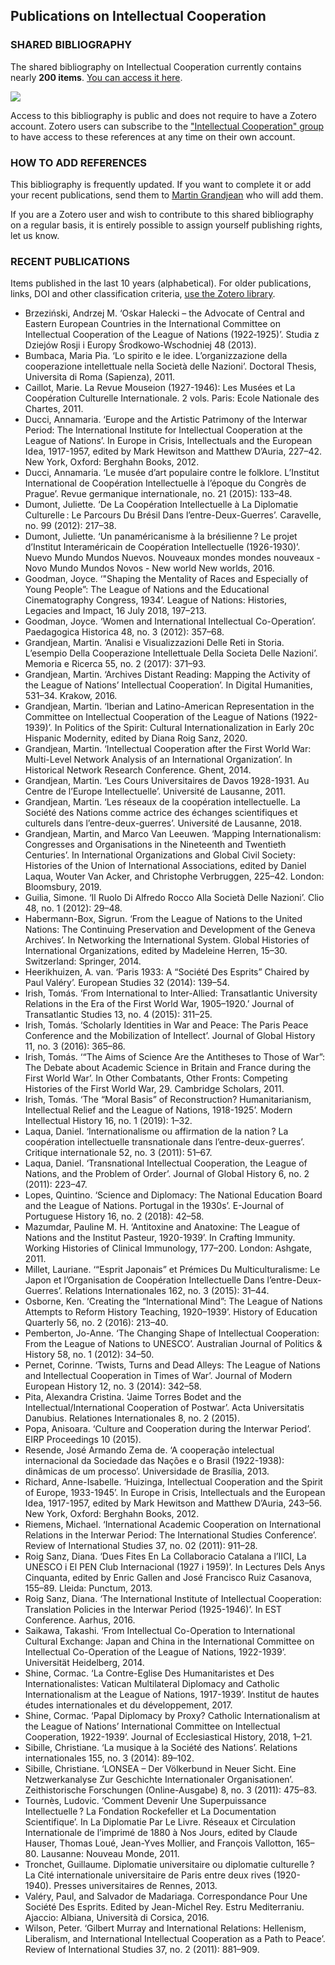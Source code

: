 ## Publications on Intellectual Cooperation
### SHARED BIBLIOGRAPHY
The shared bibliography on Intellectual Cooperation currently contains nearly **200 items**. [You can access it here](https://www.zotero.org/groups/2817289/intellectual_cooperation/library).

[<img src="https://raw.githubusercontent.com/grandjeanmartin/intellectualcooperation/gh-pages/images/ZoteroGroupIntellectualCooperation.png">](https://www.zotero.org/groups/2817289/intellectual_cooperation/library)

Access to this bibliography is public and does not require to have a Zotero account. Zotero users can subscribe to the ["Intellectual Cooperation" group](https://www.zotero.org/groups/2817289/intellectual_cooperation) to have access to these references at any time on their own account.

### HOW TO ADD REFERENCES
This bibliography is frequently updated. If you want to complete it or add your recent publications, send them to [Martin Grandjean](mailto:martingrandjean@bluewin.ch?subject=[IntellectualCooperation]) who will add them.

If you are a Zotero user and wish to contribute to this shared bibliography on a regular basis, it is entirely possible to assign yourself publishing rights, let us know.

### RECENT PUBLICATIONS
Items published in the last 10 years (alphabetical). For older publications, links, DOI and other classification criteria, [use the Zotero library](https://www.zotero.org/groups/2817289/intellectual_cooperation/library).

* Brzeziński, Andrzej M. ‘Oskar Halecki – the Advocate of Central and Eastern European Countries in the International Committee on Intellectual Cooperation of the League of Nations (1922‑1925)’. Studia z Dziejów Rosji i Europy Środkowo-Wschodniej 48 (2013).
* Bumbaca, Maria Pia. ‘Lo spirito e le idee. L’organizzazione della cooperazione intellettuale nella Società delle Nazioni’. Doctoral Thesis, Universita di Roma (Sapienza), 2011.
* Caillot, Marie. La Revue Mouseion (1927-1946): Les Musées et La Coopération Culturelle Internationale. 2 vols. Paris: Ecole Nationale des Chartes, 2011.
* Ducci, Annamaria. ‘Europe and the Artistic Patrimony of the Interwar Period: The International Institute for Intellectual Cooperation at the League of Nations’. In Europe in Crisis, Intellectuals and the European Idea, 1917-1957, edited by Mark Hewitson and Matthew D’Auria, 227–42. New York, Oxford: Berghahn Books, 2012.
* Ducci, Annamaria. ‘Le musée d’art populaire contre le folklore. L’Institut International de Coopération Intellectuelle à l’époque du Congrès de Prague’. Revue germanique internationale, no. 21 (2015): 133–48.
* Dumont, Juliette. ‘De La Coopération Intellectuelle à La Diplomatie Culturelle : Le Parcours Du Brésil Dans l’entre-Deux-Guerres’. Caravelle, no. 99 (2012): 217–38.
* Dumont, Juliette. ‘Un panaméricanisme à la brésilienne ? Le projet d’Institut Interaméricain de Coopération Intellectuelle (1926-1930)’. Nuevo Mundo Mundos Nuevos. Nouveaux mondes mondes nouveaux - Novo Mundo Mundos Novos - New world New worlds, 2016.
* Goodman, Joyce. ‘"Shaping the Mentality of Races and Especially of Young People”: The League of Nations and the Educational Cinematography Congress, 1934’. League of Nations: Histories, Legacies and Impact, 16 July 2018, 197–213.
* Goodman, Joyce. ‘Women and International Intellectual Co-Operation’. Paedagogica Historica 48, no. 3 (2012): 357–68.
* Grandjean, Martin. ‘Analisi e Visualizzazioni Delle Reti in Storia. L’esempio Della Cooperazione Intellettuale Della Societa Delle Nazioni’. Memoria e Ricerca 55, no. 2 (2017): 371–93.
* Grandjean, Martin. ‘Archives Distant Reading: Mapping the Activity of the League of Nations’ Intellectual Cooperation’. In Digital Humanities, 531–34. Krakow, 2016.
* Grandjean, Martin. ‘Iberian and Latino-American Representation in the Committee on Intellectual Cooperation of the League of Nations (1922-1939)’. In Politics of the Spirit: Cultural Internationalization in Early 20c Hispanic Modernity, edited by Diana Roig Sanz, 2020.
* Grandjean, Martin. ‘Intellectual Cooperation after the First World War: Multi-Level Network Analysis of an International Organization’. In Historical Network Research Conference. Ghent, 2014.
* Grandjean, Martin. ‘Les Cours Universitaires de Davos 1928-1931. Au Centre de l’Europe Intellectuelle’. Université de Lausanne, 2011.
* Grandjean, Martin. ‘Les réseaux de la coopération intellectuelle. La Société des Nations comme actrice des échanges scientifiques et culturels dans l’entre-deux-guerres’. Université de Lausanne, 2018.
* Grandjean, Martin, and Marco Van Leeuwen. ‘Mapping Internationalism: Congresses and Organisations in the Nineteenth and Twentieth Centuries’. In International Organizations and Global Civil Society: Histories of the Union of International Associations, edited by Daniel Laqua, Wouter Van Acker, and Christophe Verbruggen, 225–42. London: Bloomsbury, 2019.
* Guilia, Simone. ‘Il Ruolo Di Alfredo Rocco Alla Società Delle Nazioni’. Clio 48, no. 1 (2012): 29–48.
* Habermann-Box, Sigrun. ‘From the League of Nations to the United Nations: The Continuing Preservation and Development of the Geneva Archives’. In Networking the International System. Global Histories of International Organizations, edited by Madeleine Herren, 15–30. Switzerland: Springer, 2014.
* Heerikhuizen, A. van. ‘Paris 1933: A “Société Des Esprits” Chaired by Paul Valéry’. European Studies 32 (2014): 139–54.
* Irish, Tomás. ‘From International to Inter-Allied: Transatlantic University Relations in the Era of the First World War, 1905–1920.’ Journal of Transatlantic Studies 13, no. 4 (2015): 311–25.
* Irish, Tomás. ‘Scholarly Identities in War and Peace: The Paris Peace Conference and the Mobilization of Intellect’. Journal of Global History 11, no. 3 (2016): 365–86.
* Irish, Tomás. ‘“The Aims of Science Are the Antitheses to Those of War”: The Debate about Academic Science in Britain and France during the First World War’. In Other Combatants, Other Fronts: Competing Histories of the First World War, 29. Cambridge Scholars, 2011.
* Irish, Tomás. ‘The “Moral Basis” of Reconstruction? Humanitarianism, Intellectual Relief and the League of Nations, 1918-1925’. Modern Intellectual History 16, no. 1 (2019): 1–32.
* Laqua, Daniel. ‘Internationalisme ou affirmation de la nation ? La coopération intellectuelle transnationale dans l’entre-deux-guerres’. Critique internationale 52, no. 3 (2011): 51–67.
* Laqua, Daniel. ‘Transnational Intellectual Cooperation, the League of Nations, and the Problem of Order’. Journal of Global History 6, no. 2 (2011): 223–47.
* Lopes, Quintino. ‘Science and Diplomacy: The National Education Board and the League of Nations. Portugal in the 1930s’. E-Journal of Portuguese History 16, no. 2 (2018): 42–58.
* Mazumdar, Pauline M. H. ‘Antitoxine and Anatoxine: The League of Nations and the Institut Pasteur, 1920-1939’. In Crafting Immunity. Working Histories of Clinical Immunology, 177–200. London: Ashgate, 2011.
* Millet, Lauriane. ‘“Esprit Japonais” et Prémices Du Multiculturalisme: Le Japon et l’Organisation de Coopération Intellectuelle Dans l’entre-Deux-Guerres’. Relations Internationales 162, no. 3 (2015): 31–44.
* Osborne, Ken. ‘Creating the “International Mind”: The League of Nations Attempts to Reform History Teaching, 1920–1939’. History of Education Quarterly 56, no. 2 (2016): 213–40.
* Pemberton, Jo-Anne. ‘The Changing Shape of Intellectual Cooperation: From the League of Nations to UNESCO’. Australian Journal of Politics & History 58, no. 1 (2012): 34–50.
* Pernet, Corinne. ‘Twists, Turns and Dead Alleys: The League of Nations and Intellectual Cooperation in Times of War’. Journal of Modern European History 12, no. 3 (2014): 342–58.
* Pita, Alexandra Cristina. ‘Jaime Torres Bodet and the Intellectual/International Cooperation of Postwar’. Acta Universitatis Danubius. Relationes Internationales 8, no. 2 (2015).
* Popa, Anisoara. ‘Culture and Cooperation during the Interwar Period’. EIRP Proceedings 10 (2015).
* Resende, José Armando Zema de. ‘A cooperação intelectual internacional da Sociedade das Nações e o Brasil (1922-1938): dinâmicas de um processo’. Universidade de Brasília, 2013.
* Richard, Anne-Isabelle. ‘Huizinga, Intellectual Cooperation and the Spirit of Europe, 1933-1945’. In Europe in Crisis, Intellectuals and the European Idea, 1917-1957, edited by Mark Hewitson and Matthew D’Auria, 243–56. New York, Oxford: Berghahn Books, 2012.
* Riemens, Michael. ‘International Academic Cooperation on International Relations in the Interwar Period: The International Studies Conference’. Review of International Studies 37, no. 02 (2011): 911–28.
* Roig Sanz, Diana. ‘Dues Fites En La Collaboracio Catalana a l’IICI, La UNESCO i El PEN Club Internacional (1927 i  1959)’. In Lectures Dels Anys Cinquanta, edited by Enric Gallen and José Francisco Ruiz Casanova, 155–89. Lleida: Punctum, 2013.
* Roig Sanz, Diana. ‘The International Institute of Intellectual Cooperation: Translation Policies in the Interwar Period (1925-1946)’. In EST Conference. Aarhus, 2016.
* Saikawa, Takashi. ‘From Intellectual Co-Operation to International Cultural Exchange: Japan and China in the International Committee on Intellectual Co-Operation of the League of Nations, 1922-1939’. Universität Heidelberg, 2014.
* Shine, Cormac. ‘La Contre-Eglise Des Humanitaristes et Des Internationalistes: Vatican Multilateral Diplomacy and Catholic Internationalism at the League of Nations, 1917-1939’. Institut de hautes études internationales et du développement, 2017.
* Shine, Cormac. ‘Papal Diplomacy by Proxy? Catholic Internationalism at the League of Nations’ International Committee on Intellectual Cooperation, 1922-1939’. Journal of Ecclesiastical History, 2018, 1–21.
* Sibille, Christiane. ‘La musique à la Société des Nations’. Relations internationales 155, no. 3 (2014): 89–102.
* Sibille, Christiane. ‘LONSEA – Der Völkerbund in Neuer Sicht. Eine Netzwerkanalyse Zur Geschichte Internationaler Organisationen’. Zeithistorische Forschungen (Online-Ausgabe) 8, no. 3 (2011): 475–83.
* Tournès, Ludovic. ‘Comment Devenir Une Superpuissance Intellectuelle ? La Fondation Rockefeller et La Documentation Scientifique’. In La Diplomatie Par Le Livre. Réseaux et Circulation Internationale de l’imprimé de 1880 à Nos Jours, edited by Claude Hauser, Thomas Loué, Jean-Yves Mollier, and François Vallotton, 165–80. Lausanne: Nouveau Monde, 2011.
* Tronchet, Guillaume. Diplomatie universitaire ou diplomatie culturelle ? La Cité internationale universitaire de Paris entre deux rives (1920-1940). Presses universitaires de Rennes, 2013.
* Valéry, Paul, and Salvador de Madariaga. Correspondance Pour Une Société Des Esprits. Edited by Jean-Michel Rey. Estru Mediterraniu. Ajaccio: Albiana, Università di Corsica, 2016.
* Wilson, Peter. ‘Gilbert Murray and International Relations: Hellenism, Liberalism, and International Intellectual Cooperation as a Path to Peace’. Review of International Studies 37, no. 2 (2011): 881–909.


